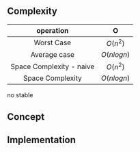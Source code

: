 
## Complexity

| operation | O |
| :-:       | :-:    |
| Worst Case     | $O(n^2)$  |
| Average case | $O(nlogn)$ |
| Space Complexity - naive | $O(n^2)$ |
| Space Complexity | $O(nlogn)$ |

no stable

## Concept 





## Implementation
